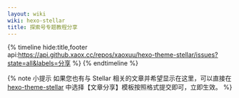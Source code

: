 ```yaml
---
layout: wiki
wiki: hexo-stellar
title: 探索号专题教程分享
---
```


{% timeline hide:title,footer api:https://api.github.xaox.cc/repos/xaoxuu/hexo-theme-stellar/issues?state=all&labels=分享 %}
{% endtimeline %}

{% note 小提示 如果您也有与 Stellar 相关的文章并希望显示在这里，可以直接在 [hexo-theme-stellar](https://github.com/xaoxuu/hexo-theme-stellar/issues) 中选择【文章分享】模板按照格式提交即可，立即生效。 %}
